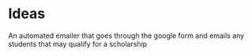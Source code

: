 <h1>Ideas</h1>
An automated emailer that goes through the google form and emails any students that may qualify for a scholarship